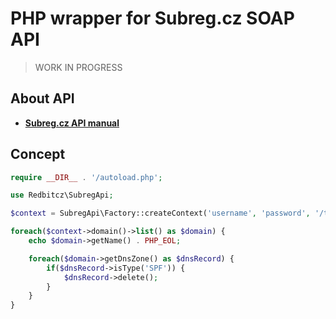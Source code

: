 # PHP wrapper for Subreg.cz SOAP API

> WORK IN PROGRESS

## About API
- [**Subreg.cz API manual**](https://subreg.cz/manual/)

## Concept
```php
require __DIR__ . '/autoload.php';

use Redbitcz\SubregApi;

$context = SubregApi\Factory::createContext('username', 'password', '/temp');

foreach($context->domain()->list() as $domain) {
    echo $domain->getName() . PHP_EOL;

    foreach($domain->getDnsZone() as $dnsRecord) {
        if($dnsRecord->isType('SPF')) {
            $dnsRecord->delete();
        }           
    }   
}
```